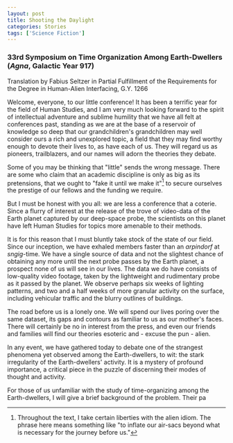 ```yaml
---
layout: post
title: Shooting the Daylight
categories: Stories
tags: ['Science Fiction']
---
```


### 33rd Symposium on Time Organization Among Earth-Dwellers (*Agna*, Galactic Year 917) ###

Translation by Fabius Seltzer in Partial Fulfillment of the Requirements for the Degree in Human-Alien Interfacing, G.Y. 1266

Welcome, everyone, to our little conference! It has been a terrific year for the field of Human Studies, and I am very much looking forward to the spirit of intellectual adventure and sublime humility that we have all felt at conferences past, standing as we are at the base of a reservoir of knowledge so deep that our grandchildren's grandchildren may well consider ours a rich and unexplored topic, a field that they may find worthy enough to devote their lives to, as have each of us. They will regard us as pioneers, trailblazers, and our names will adorn the theories they debate.

Some of you may be thinking that "little" sends the wrong message. There are some who claim that an academic discipline is only as big as its pretensions, that we ought to "fake it until we make it"[^1] to secure ourselves the prestige of our fellows and the funding we require.

But I must be honest with you all: we are less a conference that a coterie. Since a flurry of interest at the release of the trove of video-data of the Earth planet captured by our deep-space probe, the scientists on this planet have left Human Studies for topics more amenable to their methods.

It is for this reason that I must bluntly take stock of the state of our field. Since our inception, we have exhaled members faster than an *arpindorf* at *sngig*-time. We have a single source of data and not the slightest chance of obtaining any more until the next probe passes by the Earth planet, a prospect none of us will see in our lives. The data we do have consists of low-quality video footage, taken by the lightweight and rudimentary probe as it passed by the planet. We observe perhaps six weeks of lighting patterns, and two and a half weeks of more granular activity on the surface, including vehicular traffic and the blurry outlines of buildings.

The road before us is a lonely one. We will spend our lives poring over the same dataset, its gaps and contours as familiar to us as our mother's faces. There will certainly be no in interest from the press, and even our friends and families will find our theories esoteric and - excuse the pun - alien.

In any event, we have gathered today to debate one of the strangest phenomena yet observed among the Earth-dwellers, to wit: the stark irregularity of the Earth-dwellers' activity. It is a mystery of profound importance, a critical piece in the puzzle of discerning their modes of thought and activity.

For those of us unfamiliar with the study of time-organizing among the Earth-dwellers, I will give a brief background of the problem. Their pa

[^1]: Throughout the text, I take certain liberties with the alien idiom. The phrase here means something like "to inflate our air-sacs beyond what is necessary for the journey before us."
